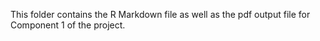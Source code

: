 This folder contains the R Markdown file as well as the pdf output file for Component 1 of the project.
